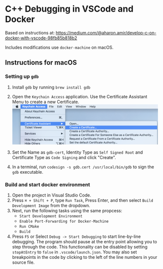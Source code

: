 # C++ Debugging in VSCode and Docker

Based on instructions at: https://medium.com/@aharon.amir/develop-c-on-docker-with-vscode-98fb85b818b2

Includes modifications use `docker-machine` on macOS.

## Instructions for macOS

### Setting up `gdb`
1. Install `gdb` by running `brew install gdb`
2. Open the `Keychain Access` application. Use the Certificate Assistant Menu to create a new Certificate. 
   ![Certificate assistant](https://raw.githubusercontent.com/thomasantony/vscode-cpp-docker-debug/master/docs/cert_assistant.png)


3. Set the Name as `gdb-cert`, Identity Type as `Self Signed Root` and Certificate Type as `Code Signing` and click "Create".
4. In a terminal, run `codesign -s gdb.cert /usr/local/bin/gdb` to sign the `gdb` executable.

### Build and start docker environment

1. Open the project in Visual Studio Code.
2. Press `⌘ + Shift + P`, type `Run Task`, Press Enter, and then select `Build Development Image` from the dropdown.
3. Next, run the following tasks using the same propcess:
   * `Start Development Environment`
   * `Enable Port-Forwarding for Docker-Machine`
   * `Run CMake`
   * `Build`
4. Press `F5` or Select `Debug -> Start Debugging` to start line-by-line debugging. The program should pause at the entry point allowing you to step through the code. This functionality can be disabled by setting `stopAtEntry` to `false` in `.vscode/launch.json`. You may also set breakpoints in the code by clicking to the left of the line numbers in your source file. 
